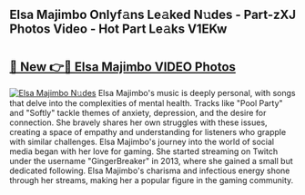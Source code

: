 ## Elsa Majimbo Onlyf𝚊ns Le𝚊ked N𝚞des - Part-zXJ Photos Video - Hot Part Le𝚊ks V1EKw

# <h2><a href="http://ab40307.deff.icu/?id=Elsa+Majimbo">🔗 New 👉🔴 Elsa Majimbo VIDEO Photos</a></h2>

[![Elsa Majimbo N𝚞des](https://i.imgur.com/rIISA9y.gif)](http://ab40307.deff.icu/?id=Elsa+Majimbo)
Elsa Majimbo's music is deeply personal, with songs that delve into the complexities of mental health. Tracks like "Pool Party" and "Softly" tackle themes of anxiety, depression, and the desire for connection. She bravely shares her own struggles with these issues, creating a space of empathy and understanding for listeners who grapple with similar challenges. Elsa Majimbo's journey into the world of social media began with her love for gaming. She started streaming on Twitch under the username "GingerBreaker" in 2013, where she gained a small but dedicated following. Elsa Majimbo's charisma and infectious energy shone through her streams, making her a popular figure in the gaming community.
